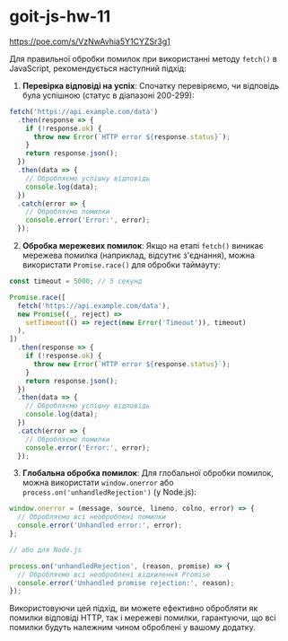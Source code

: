 # goit-js-hw-11

https://poe.com/s/VzNwAvhia5Y1CYZSr3g1

Для правильної обробки помилок при використанні методу `fetch()` в JavaScript,
рекомендується наступний підхід:

1. **Перевірка відповіді на успіх**: Спочатку перевіряємо, чи відповідь була
   успішною (статус в діапазоні 200-299):

```javascript
fetch('https://api.example.com/data')
  .then(response => {
    if (!response.ok) {
      throw new Error(`HTTP error ${response.status}`);
    }
    return response.json();
  })
  .then(data => {
    // Обробляємо успішну відповідь
    console.log(data);
  })
  .catch(error => {
    // Обробляємо помилки
    console.error('Error:', error);
  });
```

2. **Обробка мережевих помилок**: Якщо на етапі `fetch()` виникає мережева
   помилка (наприклад, відсутнє з'єднання), можна використати `Promise.race()`
   для обробки таймауту:

```javascript
const timeout = 5000; // 5 секунд

Promise.race([
  fetch('https://api.example.com/data'),
  new Promise((_, reject) =>
    setTimeout(() => reject(new Error('Timeout')), timeout)
  ),
])
  .then(response => {
    if (!response.ok) {
      throw new Error(`HTTP error ${response.status}`);
    }
    return response.json();
  })
  .then(data => {
    // Обробляємо успішну відповідь
    console.log(data);
  })
  .catch(error => {
    // Обробляємо помилки
    console.error('Error:', error);
  });
```

3. **Глобальна обробка помилок**: Для глобальної обробки помилок, можна
   використати `window.onerror` або `process.on('unhandledRejection')` (у
   Node.js):

```javascript
window.onerror = (message, source, lineno, colno, error) => {
  // Обробляємо всі необроблені помилки
  console.error('Unhandled error:', error);
};

// або для Node.js

process.on('unhandledRejection', (reason, promise) => {
  // Обробляємо всі необроблені відхилення Promise
  console.error('Unhandled promise rejection:', reason);
});
```

Використовуючи цей підхід, ви можете ефективно обробляти як помилки відповіді
HTTP, так і мережеві помилки, гарантуючи, що всі помилки будуть належним чином
оброблені у вашому додатку.
